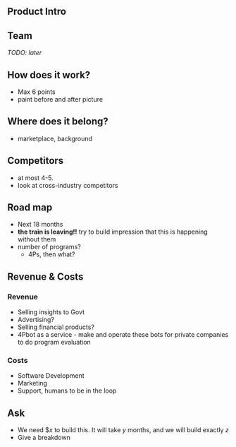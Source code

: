 

## Product Intro

## Team
_TODO: later_

## How does it work?
- Max 6 points
- paint before and after picture

## Where does it belong?
- marketplace, background

## Competitors
- at most 4-5.
- look at cross-industry competitors

## Road map
- Next 18 months
- **the train is leaving!!** try to build impression that this is happening without them
- number of programs?
	- 4Ps, then what?
    

## Revenue & Costs

### Revenue
- Selling insights to Govt
- Advertising? 
- Selling financial products?
- 4Pbot as a service - make and operate these bots for private companies to do program evaluation

### Costs
- Software Development
- Marketing
- Support, humans to be in the loop


## Ask

- We need $_x_ to build this. It will take _y_ months, and we will build exactly _z_
- Give a breakdown


